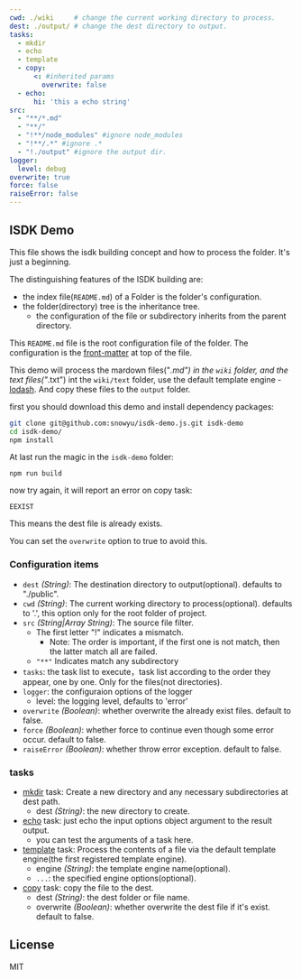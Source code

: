 ```yaml
---
cwd: ./wiki     # change the current working directory to process.
dest: ./output/ # change the dest directory to output.
tasks:
  - mkdir
  - echo
  - template
  - copy:
      <: #inherited params
        overwrite: false
  - echo:
      hi: 'this a echo string'
src:
  - "**/*.md"
  - "**/"
  - "!**/node_modules" #ignore node_modules
  - "!**/.*" #ignore .*
  - "!./output" #ignore the output dir.
logger:
  level: debug
overwrite: true
force: false
raiseError: false
---
```


## ISDK Demo

This file shows the isdk building concept and how to process the folder.
It's just a beginning.

The distinguishing features of the ISDK building are:

* the index file(`README.md`) of a Folder is the folder's configuration.
* the folder(directory) tree is the inheritance tree.
  * the configuration of the file or subdirectory inherits from the parent directory.

This `README.md` file is the root configuration file of the folder.
The configuration is the [front-matter][front-matter] at top of the file.

This demo will process the mardown files("*.md") in the `wiki` folder,
and the text files("*.txt") int the `wiki/text` folder,
use the default template engine - [lodash](https://lodash.com/docs#template).
And copy these files to the `output` folder.

first you should download this demo and install dependency packages:

```bash
git clone git@github.com:snowyu/isdk-demo.js.git isdk-demo
cd isdk-demo/
npm install
```

At last run the magic in the `isdk-demo` folder:

    npm run build

now try again, it will report an error on copy task:

    EEXIST

This means the dest file is already exists.

You can set the `overwrite` option to true to avoid this.

### Configuration items

* `dest` *(String)*: The destination directory to output(optional).
  defaults to "./public".
* `cwd` *(String)*: The current working directory to process(optional).
  defaults to '.', this option only for the root folder of project.
* `src` *(String|Array String)*: The source file filter.
  * The first letter "!" indicates a mismatch.
    * Note: The order is important, if the first one is not match, then the latter match all are failed.
  * `"**"` Indicates match any subdirectory
* `tasks`: the task list to execute，task list according to the order they appear, one by one. Only for the files(not directories).
* `logger`: the configuraion options of the logger
  * level: the logging level, defaults to 'error'
* `overwrite` *(Boolean)*: whether overwrite the already exist files.
  default to false.
* `force` *(Boolean)*: whether force to continue even though some error occur.
  default to false.
* `raiseError` *(Boolean)*: whether throw error exception.
  default to false.

### tasks

* [mkdir][mkdir] task: Create a new directory and any necessary subdirectories at dest path.
  * dest *(String)*: the new directory to create.
* [echo][echo] task: just echo the input options object argument to the result output.
  * you can test the arguments of a task here.
* [template][template] task: Process the contents of a file via the default template
  engine(the first registered template engine).
  * engine *(String)*: the template engine name(optional).
  * `...`: the specified engine options(optional).
* [copy][copy] task: copy the file to the dest.
  * dest *(String)*: the dest folder or file name.
  * overwrite *(Boolean)*: whether overwrite the dest file if it's exist.
    default to false.

## License

MIT

[front-matter]: http://jekyllrb.com/docs/frontmatter/
[mkdir]: https://github.com/snowyu/task-registry-file-mkdir.js
[echo]: ./src/tasks/echo.coffee
[template]: https://github.com/snowyu/task-registry-file-template.js
[copy]: https://github.com/snowyu/task-registry-file-copy.js